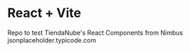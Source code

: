 # React + Vite

Repo to test TiendaNube's React Components from Nimbus
jsonplaceholder.typicode.com
